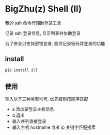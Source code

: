 # BigZhu(z) Shell (ll)

我的 ssh 命令行辅助登录工具

记录 ssh 登录信息, 显示列表并协助登录

为了安全只支持密钥登录, 剔除记录密码并登录的功能

## install

```bash
pip install zll
```

## 使用

输入以下三种类型均可, 优先级别按顺序匹配

- a 添加要登录主机信息
- q 退出
- 输入序列直接登录
- 输入主机 hostname 或者 ip 关键字匹配搜索
